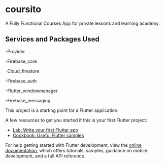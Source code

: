 # coursito

A Fully Functional Courses App for private lessons and learning academy.

## Services and Packages Used 

-Provider

-Firebase_core

-Cloud_firestore

-Firebase_auth

-Flutter_windowmanager

-Firebase_messaging



This project is a starting point for a Flutter application.

A few resources to get you started if this is your first Flutter project:

- [Lab: Write your first Flutter app](https://docs.flutter.dev/get-started/codelab)
- [Cookbook: Useful Flutter samples](https://docs.flutter.dev/cookbook)

For help getting started with Flutter development, view the
[online documentation](https://docs.flutter.dev/), which offers tutorials,
samples, guidance on mobile development, and a full API reference.
